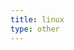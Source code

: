 ```yaml
---
title: linux
type: other
---
```


<path fill-rule="evenodd" clip-rule="evenodd" d="M113.823 104.595c-1.795-1.478-3.629-2.921-5.308-4.525-1.87-1.785-3.045-3.944-2.789-6.678.147-1.573-.216-2.926-2.113-3.452.446-1.154.864-1.928 1.033-2.753.188-.92.178-1.887.204-2.834.264-9.96-3.334-18.691-8.663-26.835-2.454-3.748-5.017-7.429-7.633-11.066-4.092-5.688-5.559-12.078-5.633-18.981-.036-3.166-.41-6.38-1.081-9.475-1.313-6.04-4.549-10.763-10.418-13.296-4.497-1.942-9.152-2.327-13.901-1.084-6.901 1.805-11.074 6.934-10.996 14.088.074 6.885.417 13.779.922 20.648.288 3.893-.312 7.252-2.895 10.34-2.484 2.969-4.706 6.172-6.858 9.397-1.229 1.844-2.317 3.853-3.077 5.931-2.07 5.663-3.973 11.373-7.276 16.5-1.224 1.9-1.363 4.026-.494 6.199.225.563.363 1.429.089 1.882-2.354 3.907-5.011 7.345-10.066 8.095-3.976.591-4.172 1.314-4.051 5.413.1 3.337.061 6.705-.28 10.021-.363 3.555.008 4.521 3.442 5.373 7.924 1.968 15.913 3.647 23.492 6.854 3.227 1.365 6.465.891 9.064-1.763 2.713-2.771 6.141-3.855 9.844-3.859 6.285-.005 12.572.298 18.86.369 1.702.02 2.679.653 3.364 2.199.84 1.893 2.26 3.284 4.445 3.526 4.193.462 8.013-.16 11.19-3.359 3.918-3.948 8.436-7.066 13.615-9.227 1.482-.619 2.878-1.592 4.103-2.648 2.231-1.922 2.113-3.146-.135-5zm-51.397-80.475c.758-2.601 2.537-4.289 5.243-4.801 2.276-.43 4.203.688 5.639 3.246 1.546 2.758 2.054 5.64.734 8.658-1.083 2.474-1.591 2.707-4.123 1.868-.474-.157-.937-.343-1.777-.652.708-.594 1.154-1.035 1.664-1.382 1.134-.772 1.452-1.858 1.346-3.148-.139-1.694-1.471-3.194-2.837-3.175-1.225.017-2.262 1.167-2.4 2.915-.086 1.089.095 2.199.173 3.589-3.446-1.023-4.711-3.525-3.662-7.118zm-12.75-2.251c1.274-1.928 3.197-2.314 5.101-1.024 2.029 1.376 3.547 5.256 2.763 7.576-.285.844-1.127 1.5-1.716 2.241l-.604-.374c-.23-1.253-.276-2.585-.757-3.733-.304-.728-1.257-1.184-1.919-1.762-.622.739-1.693 1.443-1.757 2.228-.088 1.084.477 2.28.969 3.331.311.661 1.001 1.145 1.713 1.916l-1.922 1.51c-3.018-2.7-3.915-8.82-1.871-11.909zm37.664 64.206c-.203 2.604-.5 2.713-3.118 3.098-1.859.272-2.359.756-2.453 2.964-.108 2.581-.101 5.171-.012 7.753.061 1.77-.537 3.158-1.755 4.393-6.764 6.856-14.845 10.105-24.512 8.926-4.17-.509-6.896-3.047-9.097-6.639.98-.363 1.705-.607 2.412-.894 3.122-1.27 3.706-3.955 1.213-6.277-1.884-1.757-3.986-3.283-6.007-4.892-1.954-1.555-3.934-3.078-5.891-4.629-1.668-1.323-2.305-3.028-2.345-5.188-.094-5.182.972-10.03 3.138-14.747 1.932-4.209 3.429-8.617 5.239-12.885.935-2.202 1.906-4.455 3.278-6.388 1.319-1.854 2.134-3.669 1.988-5.94-.084-1.276-.016-2.562-.016-3.843l.707-.352c1.141.985 2.302 1.949 3.423 2.959 4.045 3.646 7.892 3.813 12.319.67 1.888-1.341 3.93-2.47 5.927-3.652.497-.294 1.092-.423 1.934-.738 2.151 5.066 4.262 10.033 6.375 15 1.072 2.524 1.932 5.167 3.264 7.547 2.671 4.775 4.092 9.813 4.07 15.272-.012 2.83.137 5.67-.081 8.482z"></path>